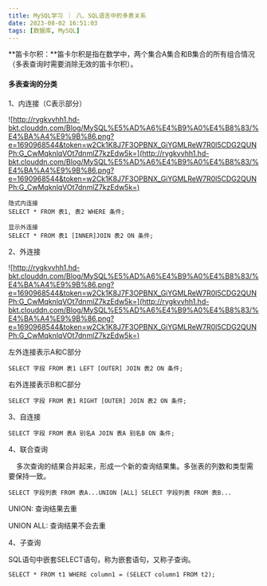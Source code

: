 ```yaml
---
title: MySQL学习 ｜ 八、SQL语言中的多表关系
date: 2023-08-02 16:51:03
tags: [数据库, MySQL]
---
```


**笛卡尔积：**笛卡尔积是指在数学中，两个集合A集合和B集合的所有组合情况（多表查询时需要消除无效的笛卡尔积）。



#### **多表查询的分类**

1、内连接（C表示部分）

![http://rygkvvhh1.hd-bkt.clouddn.com/Blog/MySQL%E5%AD%A6%E4%B9%A0%E4%B8%83/%E4%BA%A4%E9%9B%86.png?e=1690968544&token=w2Ck1K8J7F3OPBNX_GiYGMLReW7R0l5CDG2QUNPh:G_CwMqknlqVOt7dnmlZ7kzEdw5k=](http://rygkvvhh1.hd-bkt.clouddn.com/Blog/MySQL%E5%AD%A6%E4%B9%A0%E4%B8%83/%E4%BA%A4%E9%9B%86.png?e=1690968544&token=w2Ck1K8J7F3OPBNX_GiYGMLReW7R0l5CDG2QUNPh:G_CwMqknlqVOt7dnmlZ7kzEdw5k=)

```
隐式内连接    
SELECT * FROM 表1, 表2 WHERE 条件;

显示外连接    
SELECT * FROM 表1 [INNER]JOIN 表2 ON 条件;
```

2、外连接

![http://rygkvvhh1.hd-bkt.clouddn.com/Blog/MySQL%E5%AD%A6%E4%B9%A0%E4%B8%83/%E4%BA%A4%E9%9B%86.png?e=1690968544&token=w2Ck1K8J7F3OPBNX_GiYGMLReW7R0l5CDG2QUNPh:G_CwMqknlqVOt7dnmlZ7kzEdw5k=](http://rygkvvhh1.hd-bkt.clouddn.com/Blog/MySQL%E5%AD%A6%E4%B9%A0%E4%B8%83/%E4%BA%A4%E9%9B%86.png?e=1690968544&token=w2Ck1K8J7F3OPBNX_GiYGMLReW7R0l5CDG2QUNPh:G_CwMqknlqVOt7dnmlZ7kzEdw5k=)

左外连接表示A和C部分

```
SELECT 字段 FROM 表1 LEFT [OUTER] JOIN 表2 ON 条件;
```

右外连接表示B和C部分  

```
SELECT 字段 FROM 表1 RIGHT [OUTER] JOIN 表2 ON 条件;
```

3、自连接

```
SELECT 字段 FROM 表A 别名A JOIN 表A 别名B ON 条件;
```

4、联合查询‍

    多次查询的结果合并起来，形成一个新的查询结果集。多张表的列数和类型需要保持一致。

```
SELECT 字段列表 FROM 表A...UNION [ALL] SELECT 字段列表 FROM 表B...
```

UNION: 查询结果去重‍

UNION ALL: 查询结果不会去重‍‍‍‍‍‍‍‍‍

4、子查询

SQL语句中嵌套SELECT语句，称为嵌套语句，又称子查询。‍‍‍‍

```
SELECT * FROM t1 WHERE column1 = (SELECT column1 FROM t2);
```